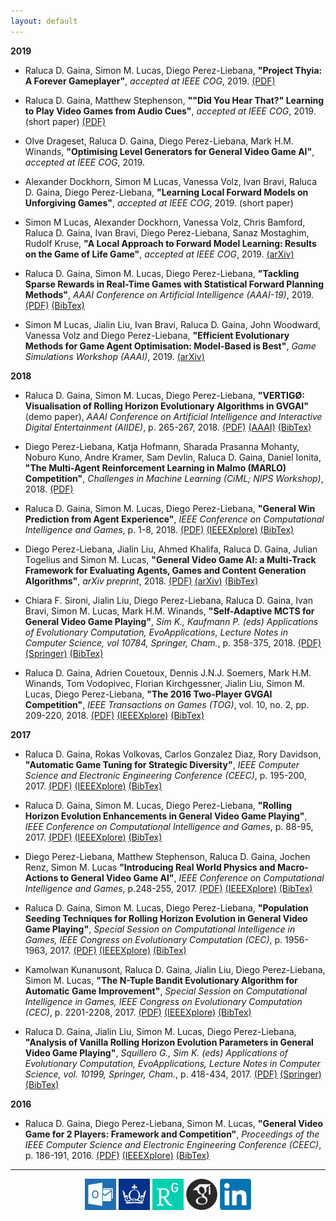 ```yaml
---
layout: default
---
```


**2019**

* Raluca D. Gaina, Simon M. Lucas, Diego Perez-Liebana, **"Project Thyia: A Forever Gameplayer"**, _accepted at IEEE COG_, 2019. [(PDF)](assets/pdf/thyia-cog.pdf)

* Raluca D. Gaina, Matthew Stephenson, **""Did You Hear That?" Learning to Play Video Games from Audio Cues"**, _accepted at IEEE COG_, 2019. (short paper) [(PDF)](assets/pdf/did-you-hear-that.pdf)

* Olve Drageset, Raluca D. Gaina, Diego Perez-Liebana, Mark H.M. Winands, **"Optimising Level Generators for General Video Game AI"**, _accepted at IEEE COG_, 2019.

* Alexander Dockhorn, Simon M Lucas, Vanessa Volz, Ivan Bravi, Raluca D. Gaina, Diego Perez-Liebana, **"Learning Local Forward Models on Unforgiving Games"**, _accepted at IEEE COG_, 2019. (short paper)

* Simon M Lucas, Alexander Dockhorn, Vanessa Volz, Chris Bamford, Raluca D. Gaina, Ivan Bravi, Diego Perez-Liebana, Sanaz Mostaghim, Rudolf Kruse, **"A Local Approach to Forward Model Learning: Results on the Game of Life Game"**, _accepted at IEEE COG_, 2019. [(arXiv)](https://arxiv.org/abs/1903.12508)

* Raluca D. Gaina, Simon M. Lucas, Diego Perez-Liebana, **"Tackling Sparse Rewards in Real-Time Games with Statistical Forward Planning Methods"**, _AAAI Conference on Artificial Intelligence (AAAI-19)_, 2019. [(PDF)](assets/pdf/sparse-rewards.pdf) [(BibTex)](assets/bibtex/gaina2018sparse-rewards.bib)

* Simon M Lucas, Jialin Liu, Ivan Bravi, Raluca D. Gaina, John Woodward, Vanessa Volz and Diego Perez-Liebana, **"Efficient Evolutionary Methods for Game Agent Optimisation: Model-Based is Best"**, _Game Simulations Workshop (AAAI)_, 2019. [(arXiv)](https://arxiv.org/abs/1901.00723)

**2018**

* Raluca D. Gaina, Simon M. Lucas, Diego Perez-Liebana, **"VERTIGØ: Visualisation of Rolling Horizon Evolutionary Algorithms in GVGAI"** (demo paper), _AAAI Conference on Artificial Intelligence and Interactive Digital Entertainment (AIIDE)_, p. 265-267, 2018. [(PDF)](assets/pdf/vertigo-visualisation-rolling.pdf) [(AAAI)](https://aaai.org/ocs/index.php/AIIDE/AIIDE18/paper/view/18100) [(BibTex)](assets/bibtex/gaina2018vertigo.bib)

* Diego Perez-Liebana, Katja Hofmann, Sharada Prasanna Mohanty, Noburo Kuno, Andre Kramer, Sam Devlin, Raluca D. Gaina, Daniel Ionita, **"The Multi-Agent Reinforcement Learning in Malmo (MARLO) Competition"**, _Challenges in Machine Learning (CiML; NIPS Workshop)_, 2018. [(PDF)](http://diego-perez.net/papers/MARLO_CiML_NIPS2018.pdf)

* Raluca D. Gaina, Simon M. Lucas, Diego Perez-Liebana, **"General Win Prediction from Agent Experience"**, _IEEE Conference on Computational Intelligence and Games_, p. 1-8, 2018. [(PDF)](assets/pdf/general-win-prediction.pdf) [(IEEEXplore)](https://ieeexplore.ieee.org/document/8490439) [(BibTex)](assets/bibtex/gaina2018win.bib)

* Diego Perez-Liebana, Jialin Liu, Ahmed Khalifa, Raluca D. Gaina, Julian Togelius and Simon M. Lucas, **"General Video Game AI: a Multi-Track Framework for Evaluating Agents, Games and Content Generation Algorithms"**, _arXiv preprint_, 2018. [(PDF)](https://arxiv.org/pdf/1802.10363.pdf) [(arXiv)](http://arxiv.org/abs/1802.10363) [(BibTex)](assets/bibtex/perez2018gvgaisurvey.bib)

* Chiara F. Sironi, Jialin Liu, Diego Perez-Liebana, Raluca D. Gaina, Ivan Bravi, Simon M. Lucas, Mark H.M. Winands, **"Self-Adaptive MCTS for General Video Game Playing"**, _Sim K., Kaufmann P. (eds) Applications of Evolutionary Computation, EvoApplications, Lecture Notes in Computer Science, vol 10784, Springer, Cham._, p. 358-375, 2018. [(PDF)](https://www.researchgate.net/profile/Jialin_Liu13/publication/322539569_Self-Adaptive_MCTS_for_General_Video_Game_Playing/links/5a5f22bea6fdcc68fa9a3ff2/Self-Adaptive-MCTS-for-General-Video-Game-Playing.pdf) [(Springer)](https://link.springer.com/chapter/10.1007/978-3-319-77538-8_25) [(BibTex)](assets/bibtex/sironi2018mctsGVGP.bib)

* Raluca D. Gaina, Adrien Couetoux, Dennis J.N.J. Soemers, Mark H.M. Winands, Tom Vodopivec, Florian Kirchgessner, Jialin Liu, Simon M. Lucas, Diego Perez-Liebana, **"The 2016 Two-Player GVGAI Competition"**, _IEEE Transactions on Games (TOG)_, vol. 10, no. 2, pp. 209-220, 2018. [(PDF)](assets/pdf/GVGAI2P-2017.pdf) [(IEEEXplore)](http://ieeexplore.ieee.org/document/8100955/) [(BibTex)](assets/bibtex/gaina2018gvgai2P.bib)

**2017**

* Raluca D. Gaina, Rokas Volkovas, Carlos Gonzalez Diaz, Rory Davidson, **"Automatic Game Tuning for Strategic Diversity"**, _IEEE Computer Science and Electronic Engineering Conference (CEEC)_, p. 195-200, 2017. [(PDF)](assets/pdf/automatic-game-tuning.pdf) [(IEEEXplore)](http://ieeexplore.ieee.org/document/8101624/) [(BibTex)](assets/bibtex/gaina2017tuning.bib)

* Raluca D. Gaina, Simon M. Lucas, Diego Perez-Liebana, **"Rolling Horizon Evolution Enhancements in General Video Game Playing"**, _IEEE Conference on Computational Intelligence and Games_, p. 88-95, 2017. [(PDF)](assets/pdf/rolling-horizon-enh.pdf) [(IEEEXplore)](http://ieeexplore.ieee.org/document/8080420/) [(BibTex)](assets/bibtex/gaina2017rhhybrids.bib)

* Diego Perez-Liebana, Matthew Stephenson, Raluca D. Gaina, Jochen Renz, Simon M. Lucas **"Introducing Real World Physics and Macro-Actions to General Video Game AI"**, _IEEE Conference on Computational Intelligence and Games_, p.248-255, 2017. [(PDF)](assets/pdf/physics-macro.pdf) [(IEEEXplore)](http://ieeexplore.ieee.org/document/8080443/) [(BibTex)](assets/bibtex/perez2017macro-physics.bib)

* Raluca D. Gaina, Simon M. Lucas, Diego Perez-Liebana, **"Population Seeding Techniques for Rolling Horizon Evolution in General Video Game Playing"**, _Special Session on Computational Intelligence in Games, IEEE Congress on Evolutionary Computation (CEC)_, p. 1956-1963, 2017. [(PDF)](assets/pdf/seeding-cec.pdf) [(IEEEXplore)](http://ieeexplore.ieee.org/document/7969540/) [(BibTex)](assets/bibtex/gaina2017rhseeding.bib)

* Kamolwan Kunanusont, Raluca D. Gaina, Jialin Liu, Diego Perez-Liebana, Simon M. Lucas, **"The N-Tuple Bandit Evolutionary Algorithm for Automatic Game Improvement"**, _Special Session on Computational Intelligence in Games, IEEE Congress on Evolutionary Computation (CEC)_, p. 2201-2208, 2017. [(PDF)](assets/pdf/n-tuple-bandit.pdf) [(IEEEXplore)](http://ieeexplore.ieee.org/document/7969571/) [(BibTex)](assets/bibtex/kunanusont2017ntuple.bib)

* Raluca D. Gaina, Jialin Liu, Simon M. Lucas, Diego Perez-Liebana, **"Analysis of Vanilla Rolling Horizon Evolution Parameters in General Video Game Playing"**, _Squillero G., Sim K. (eds) Applications of Evolutionary Computation, EvoApplications, Lecture Notes in Computer Science, vol. 10199, Springer, Cham._, p. 418-434, 2017. [(PDF)](assets/pdf/analysis-vanilla-rolling.pdf) [(Springer)](https://link.springer.com/chapter/10.1007/978-3-319-55849-3_28) [(BibTex)](assets/bibtex/gaina2017rhanalysis.bib)

**2016**

* Raluca D. Gaina, Diego Perez-Liebana, Simon M. Lucas, **"General Video Game for 2 Players: Framework and Competition"**, _Proceedings of the IEEE Computer Science and Electronic Engineering Conference (CEEC)_, p. 186-191, 2016. [(PDF)](assets/pdf/GVGAI2P-2016.pdf) [(IEEEXplore)](http://ieeexplore.ieee.org/document/7835911/) [(BibTex)](assets/bibtex/gaina2016gvgai2P.bib)

<!---
### [](#header-3)Under review
MoBoGDL
-->

<hr> 

<center><a href="mailto:r.d.gaina@qmul.ac.uk"><img src="assets/images/email.png" width="50" /></a> <a href="https://publists.qmul.ac.uk/userprofile.html?uid=41431&em=false"><img src="assets/images/qmul.jpg" width="50"/></a> <a href="https://www.researchgate.net/profile/Raluca_Gaina"><img src="assets/images/researchgate.png" width="50" /></a> <a href="https://scholar.google.co.uk/citations?user=tC5klQYAAAAJ"><img src="assets/images/gscholar.png" width="50" /></a> <a href="https://www.linkedin.com/in/raluca-gaina-347518114/"><img src="assets/images/linkedin.png" width="50" /></a> <a href="https://twitter.com/b_gum22"></a></center>
